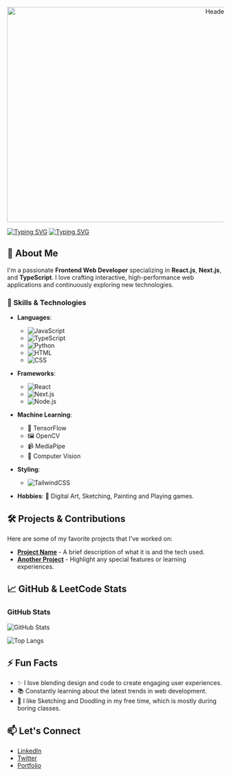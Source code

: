 <p align="center">
  <img src="https://github.com/user-attachments/assets/986b0701-2399-48f0-9061-073f6a3bff89" alt="Header Image" width="1000" height="500">
</p>


[![Typing SVG](https://readme-typing-svg.demolab.com?font=Roboto+Mono&weight=500&size=30&letterSpacing=1px&duration=3000&pause=1000&color=168EF7&vCenter=true&random=true&width=800&height=80&lines=Hi!+I+am+Saptarshi+Mandal+...%F0%9F%91%8B;An+aspiring+Fullstack+Web+Developer)](https://git.io/typing-svg)
[![Typing SVG](https://readme-typing-svg.demolab.com?font=Fira+Code&weight=500&size=25&letterSpacing=1px&duration=4000&pause=1000&color=126DF7&vCenter=true&random=true&width=800&height=60&lines=An+aspiring+Fullstack+Web+Developer)](https://git.io/typing-svg)

## 🚀 About Me
I'm a passionate **Frontend Web Developer** specializing in **React.js**, **Next.js**, and **TypeScript**. I love crafting interactive, high-performance web applications and continuously exploring new technologies.

### 🌟 Skills & Technologies
- **Languages**: 
  - ![JavaScript](https://img.shields.io/badge/-JavaScript-F7DF1E?logo=javascript&logoColor=black&style=flat) 
  - ![TypeScript](https://img.shields.io/badge/-TypeScript-3178C6?logo=typescript&logoColor=white&style=flat) 
  - ![Python](https://img.shields.io/badge/-Python-3776AB?logo=python&logoColor=white&style=flat) 
  - ![HTML](https://img.shields.io/badge/-HTML5-E34F26?logo=html5&logoColor=white&style=flat) 
  - ![CSS](https://img.shields.io/badge/-CSS3-1572B6?logo=css3&logoColor=white&style=flat)

- **Frameworks**: 
  - ![React](https://img.shields.io/badge/-React-61DAFB?logo=react&logoColor=white&style=flat) 
  - ![Next.js](https://img.shields.io/badge/-Next.js-000000?logo=nextdotjs&logoColor=white&style=flat) 
  - ![Node.js](https://img.shields.io/badge/-Node.js-339933?logo=nodedotjs&logoColor=white&style=flat)

- **Machine Learning**: 
  - 🤖 TensorFlow 
  - 🖼️ OpenCV 
  - 📹 MediaPipe 
  - 🧠 Computer Vision 

- **Styling**: 
  - ![TailwindCSS](https://img.shields.io/badge/-TailwindCSS-38B2AC?logo=tailwind-css&logoColor=white&style=flat)
  
- **Hobbies**: 🎨 Digital Art, Sketching, Painting and Playing games.

## 🛠️ Projects & Contributions
Here are some of my favorite projects that I've worked on:

- [**Project Name**](#) - A brief description of what it is and the tech used.
- [**Another Project**](#) - Highlight any special features or learning experiences.

## 📈 GitHub & LeetCode Stats

### GitHub Stats
![GitHub Stats](https://github-readme-stats.vercel.app/api?username=SaptarshiM&show_icons=true&theme=radical)

![Top Langs](https://github-readme-stats.vercel.app/api/top-langs/?username=Saptarshi-108&layout=compact)

## ⚡ Fun Facts
- ✨ I love blending design and code to create engaging user experiences.
- 📚 Constantly learning about the latest trends in web development.
- 🎨 I like Sketching and Doodling in my free time, which is mostly during boring classes.

## 📫 Let's Connect
- [LinkedIn](https://www.linkedin.com)
- [Twitter](https://twitter.com)
- [Portfolio](https://your-portfolio-link)


